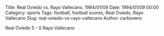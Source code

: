 Title: Real Oviedo vs. Rayo Vallecano, 1994/01/09
Date: 1994/01/09 00:00
Category: sports
Tags: football, football scores, Real Oviedo, Rayo Vallecano
Slug: real-oviedo-vs-rayo-vallecano
Author: carbonero


Real Oviedo 5 - 0 Rayo Vallecano
